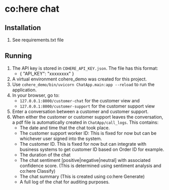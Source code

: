 # co:here chat
## Installation
1. See requirements.txt file

## Running
 1. The API key is stored in `COHERE_API_KEY.json`. The file has this format:
    - {
    "API_KEY": "xxxxxxxx"
    }
 2. A virtual environment cohere_demo was created for this project. 
 3. Use `cohere_demo/bin/uvicorn ChatApp.main:app --reload` to run the application.
 4. In your browser, go to:
    - `127.0.0.1:8000/customer-chat` for the customer view and 
    - `127.0.0.1:8000/customer-support` for the customer support view
 5. Enter a conversation between a customer and customer support. 
 6. When either the customer or customer support leaves the conversation, a pdf file is automatically created in `ChatApp/call_logs`.
    This contains:
    - The date and time that the chat took place.
    - The customer support worker ID: This is fixed for now but can be whichever user signed into the system.
    - The customer ID. This is fixed for now but can integrate with business systems to get customer ID based on Order ID for example.
    - The duration of the chat
    - The chat sentiment [positive|negative|neutral] with associated confidence score. (This is determined using sentiment analysis and co:here Classify) 
    - The chat summary (This is created using co:here Generate)
    - A full log of the chat for auditing purposes.
